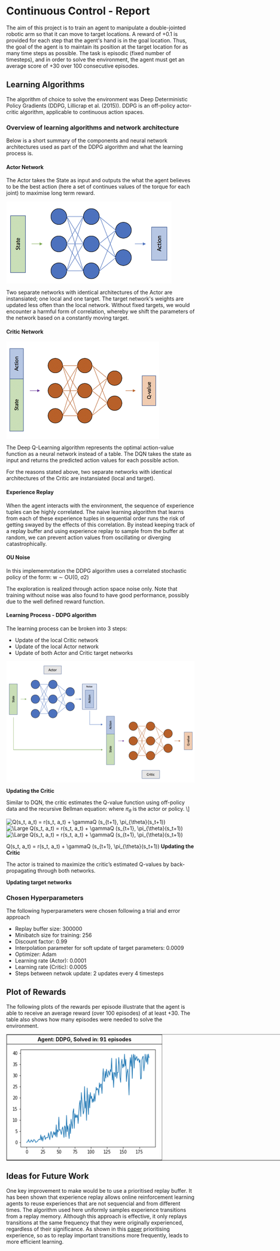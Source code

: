 # Continuous Control - Report


The aim of this project is to train an agent to manipulate a double-jointed robotic arm so that it can move to target locations. A reward of +0.1 is provided for each step that the agent's hand is in the goal location. Thus, the goal of the agent is to maintain its position at the target location for as many time steps as possible. The task is episodic (fixed number of timesteps), and in order to solve the environment, the agent must get an average score of +30 over 100 consecutive episodes.



## Learning Algorithms

The algorithm of choice to solve the environment was Deep Deterministic Policy Gradients (DDPG, Lillicrap et al. (2015)).
DDPG is an off-policy actor-critic algorithm, applicable to continuous action spaces. 



### Overview of learning algorithms and network architecture

Below is a short summary of the components and neural network architectures used as part of the DDPG algorithm and what the learning process is.


#### Actor Network 

The Actor takes the State as input and outputs the what the agent believes to be the best action (here a set of continues values of the torque for each joint) to maximise long term reward.

<img align=center src="images/actor.png"  height="220" />

Two separate networks with identical architectures of the Actor are instansiated; one local and one target. The target network's weights are updated less often than the local network. Without fixed targets, we would encounter a harmful form of correlation, whereby we shift the parameters of the network based on a constantly moving target.

#### Critic Network

<img align=center src="images/critic.png"  height="260" />

The Deep Q-Learning algorithm represents the optimal action-value function as a neural network instead of a table. The DQN takes the state as input and returns the predicted action values for each possible action.

For the reasons stated above, two separate networks with identical architectures of the Critic are instansiated (local and target).


#### Experience Replay


When the agent interacts with the environment, the sequence of experience tuples can be highly correlated. The naive learning algorithm that learns from each of these experience tuples in sequential order runs the risk of getting swayed by the effects of this correlation. By instead keeping track of a replay buffer and using experience replay to sample from the buffer at random, we can prevent action values from oscillating or diverging catastrophically.


#### OU Noise

In this implememntation the DDPG algorithm uses a correlated stochastic policy of the form:
w ∼ OU(0, σ2)

The exploration is realized through action space noise only. Note that training without noise was also found to have good performance, possibly due to the well defined reward function.


#### Learning Process - DDPG algorithm

The learning process can be broken into 3 steps:

* Update of the local Critic network
* Update of the local Actor network
* Update of both Actor and Critic target networks 

<img align=center src="images/ddpg.png" width="600" />

**Updating the Critic**

Similar to DQN, the critic estimates the Q-value function using off-policy
data and the recursive Bellman equation:
where $\pi_{\theta}$ is the actor or policy.  \\]

<img src="https://latex.codecogs.com/svg.latex?Q(s_t,&space;a_t)&space;=&space;r(s_t,&space;a_t)&space;&plus;&space;\gammaQ&space;(s_{t&plus;1},&space;\pi_{\theta}(s_t&plus;1))" title="Q(s_t, a_t) = r(s_t, a_t) + \gammaQ (s_{t+1}, \pi_{\theta}(s_t+1))" />

<img src="https://latex.codecogs.com/svg.latex?\Large&space;Q(s_t, a_t) = r(s_t, a_t) + \gamma Q (s_{t+1}, \pi_{\theta}(s_t+1))" title="\Large Q(s_t, a_t) = r(s_t, a_t) + \gammaQ (s_{t+1}, \pi_{\theta}(s_t+1))" />

<img src="https://latex.codecogs.com/svg.latex?\Large&space;Q(s_t, a_t) = r(s_t, a_t) + \gamma Q (s_{t+1}, \pi_{\theta}(s_t+1))" title="\Large Q(s_t, a_t) = r(s_t, a_t) + \gammaQ (s_{t+1}, \pi_{\theta}(s_t+1))" />

Q(s_t, a_t) = r(s_t, a_t) + \gammaQ (s_{t+1}, \pi_{\theta}(s_t+1))
**Updating the Critic**

The actor is trained to maximize the critic’s estimated Q-values by
back-propagating through both networks. 

**Updating target networks**






### Chosen Hyperparameters

The following hyperparameters were chosen following a trial and error approach

* Replay buffer size: 300000
* Minibatch size for training: 256
* Discount factor: 0.99
* Interpolation parameter for soft update of target parameters: 0.0009
* Optimizer: Adam
* Learning rate (Actor): 0.0001
* Learning rate (Critic): 0.0005
* Steps between netwok update: 2 updates every 4 timesteps


## Plot of Rewards

The following plots of the rewards per episode illustrate that the agent is able to receive an average reward (over 100 episodes) of at least +30. The table also shows how many episodes were needed to solve the environment.

<table style="width:500%" border=1>
  <tr>
    <th align=center>Agent: DDPG, Solved in: 91 episodes</th>
  </tr>
  <tr>
    <td align=center><img src="images/scores.png" width="400" height="300" /></td>
  </tr>
</table>


## Ideas for Future Work

One key improvement to make would be to use a prioritised replay buffer. It has been shown that experience replay allows online reinforcement learning agents to reuse experiences that are not sequencial and from different times. The algorithm used here uniformly samples experience transitions from a replay memory. Although this approach is effective, it only replays transitions at the same frequency that they were originally experienced, regardless of their significance. As shown in this [paper](https://arxiv.org/abs/1511.05952 "arXiv:1511.05952") prioritising experience, so as to replay important transitions more frequently, leads to more efficient learning. 

